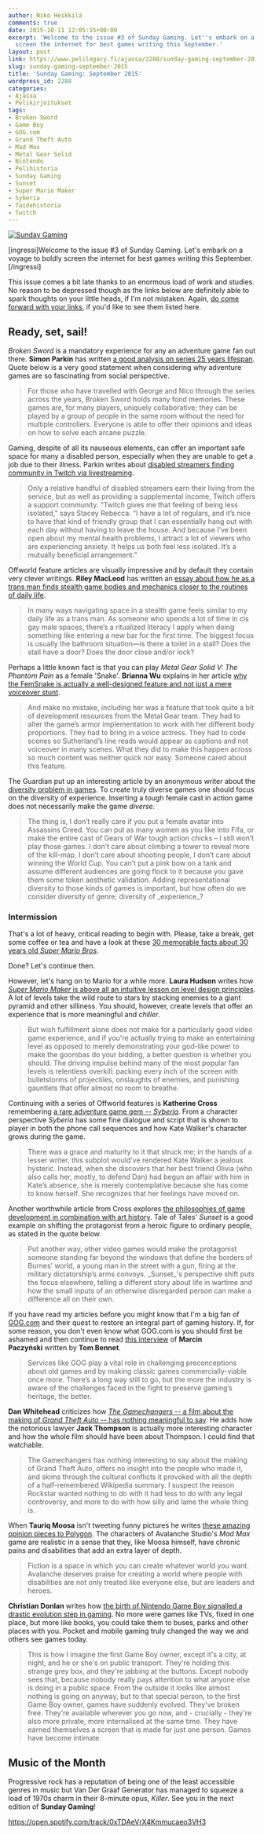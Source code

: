 ```yaml
---
author: Niko Heikkilä
comments: true
date: 2015-10-11 12:05:15+00:00
excerpt: 'Welcome to the issue #3 of Sunday Gaming. Let''s embark on a voyage to boldly
  screen the internet for best games writing this September.'
layout: post
link: https://www.pelilegacy.fi/ajassa/2288/sunday-gaming-september-2015
slug: sunday-gaming-september-2015
title: 'Sunday Gaming: September 2015'
wordpress_id: 2288
categories:
- Ajassa
- Pelikirjoitukset
tags:
- Broken Sword
- Game Boy
- GOG.com
- Grand Theft Auto
- Mad Max
- Metal Gear Solid
- Nintendo
- Pelihistoria
- Sunday Gaming
- Sunset
- Super Mario Maker
- Syberia
- Taidehistoria
- Twitch
---
```


[![Sunday Gaming](/uploads/2015/07/sunday_gaming.jpg)](/uploads/2015/07/sunday_gaming.jpg)

[ingressi]Welcome to the issue #3 of Sunday Gaming. Let's embark on a voyage to boldly screen the internet for best games writing this September.[/ingressi]

This issue comes a bit late thanks to an enormous load of work and studies. No reason to be depressed though as the links below are definitely able to spark thoughts on your little heads, if I'm not mistaken. Again, [do come forward with your links](http://twitter.com/pelilegacy), if you'd like to see them listed here.



## Ready, set, sail!



_Broken Sword_ is a mandatory experience for any an adventure game fan out there. **Simon Parkin** has written [a good analysis on series 25 years lifespan](http://www.eurogamer.net/articles/2015-08-09-broken-sword-and-25-years-of-revolution). Quote below is a very good statement when considering why adventure games are so fascinating from social perspective.



<blockquote>For those who have travelled with George and Nico through the series across the years, Broken Sword holds many fond memories. These games are, for many players, uniquely collaborative; they can be played by a group of people in the same room without the need for multiple controllers. Everyone is able to offer their opinions and ideas on how to solve each arcane puzzle.</blockquote>



Gaming, despite of all its nauseous elements, can offer an important safe space for many a disabled person, especially when they are unable to get a job due to their illness. Parkin writes about [disabled streamers finding community in Twitch via livestreaming](http://www.theguardian.com/technology/2015/sep/18/twitch-disabled-gamers-earn-a-living-online).



<blockquote>Only a relative handful of disabled streamers earn their living from the service, but as well as providing a supplemental income, Twitch offers a support community. “Twitch gives me that feeling of being less isolated,” says Stacey Rebecca. “I have a lot of regulars, and it’s nice to have that kind of friendly group that I can essentially hang out with each day without having to leave the house. And because I’ve been open about my mental health problems, I attract a lot of viewers who are experiencing anxiety. It helps us both feel less isolated. It’s a mutually beneficial arrangement.”</blockquote>



Offworld feature articles are visually impressive and by default they contain very clever writings. **Riley MacLeod** has written an [essay about how he as a trans man finds stealth game bodies and mechanics closer to the routines of daily life](http://boingboing.net/2015/09/07/the-queer-masculinity-of-steal.html).



<blockquote>In many ways navigating space in a stealth game feels similar to my daily life as a trans man. As someone who spends a lot of time in cis gay male spaces, there’s a ritualized literacy I apply when doing something like entering a new bar for the first time. The biggest focus is usually the bathroom situation—is there a toilet in a stall? Does the stall have a door? Does the door close and/or lock?</blockquote>



Perhaps a little known fact is that you can play _Metal Gear Solid V: The Phantom Pain_ as a female 'Snake'. **Brianna Wu** explains in her article [why the FemSnake is actually a well-designed feature and not just a mere voiceover stunt](http://www.polygon.com/2015/9/8/9275393/metal-gear-woman-lead-character-secret).



<blockquote>And make no mistake, including her was a feature that took quite a bit of development resources from the Metal Gear team. They had to alter the game’s armor implementation to work with her different body proportions. They had to bring in a voice actress. They had to code scenes so Sutherland’s line reads would appear as captions and not voiceover in many scenes. What they did to make this happen across so much content was neither quick nor easy. Someone cared about this feature.</blockquote>



The Guardian put up an interesting article by an anonymous writer about the [diversity problem in games](http://www.theguardian.com/technology/2015/sep/10/video-games-diversity-problem-runs-deeper-than-race-gender). To create truly diverse games one should focus on the diversity of experience. Inserting a tough female cast in action game does not necessarily make the game _diverse._



<blockquote>The thing is, I don’t really care if you put a female avatar into Assassins Creed. You can put as many women as you like into Fifa, or make the entire cast of Gears of War tough action chicks – I still won’t play those games. I don’t care about climbing a tower to reveal more of the kill-map, I don’t care about shooting people, I don’t care about winning the World Cup. You can’t put a pink bow on a tank and assume different audiences are going flock to it because you gave them some token aesthetic validation. Adding representational diversity to those kinds of games is important, but how often do we consider diversity of genre; diversity of _experience_?</blockquote>





### Intermission



That's a lot of heavy, critical reading to begin with. Please, take a break, get some coffee or tea and have a look at these [30 memorable facts about 30 years old _Super Mario Bros_](http://arstechnica.com/gaming/2015/09/30-years-30-memorable-facts-about-super-mario-bros/).

Done? Let's continue then.

However, let's hang on to Mario for a while more. **Laura Hudson** writes how [_Super Mario Maker_ is above all an intuitive lesson on level design principles](http://boingboing.net/2015/09/14/super-mario-maker-levels.html). A lot of levels take the wild route to stars by stacking enemies to a giant pyramid and other silliness. You should, however, create levels that offer an experience that is more meaningful and _chiller_.



<blockquote>But wish fulfillment alone does not make for a particularly good video game experience, and if you're actually trying to make an entertaining level as opposed to merely demonstrating your god-like power to make the goombas do your bidding, a better question is whether you should. The driving impulse behind many of the most popular fan levels is relentless overkill: packing every inch of the screen with bulletstorms of projectiles, onslaughts of enemies, and punishing gauntlets that offer almost no room to breathe.</blockquote>



Continuing with a series of Offworld features is **Katherine Cross** remembering [a rare adventure game gem -- _Syberia_](http://boingboing.net/2015/09/16/remembering-syberia-an-advent.html). From a character perspective _Syberia_ has some fine dialogue and script that is shown to player in both the phone call sequences and how Kate Walker's character grows during the game.



<blockquote>There was a grace and maturity to it that struck me; in the hands of a lesser writer, this subplot would’ve rendered Kate Walker a jealous hysteric. Instead, when she discovers that her best friend Olivia (who also calls her, mostly, to defend Dan) had begun an affair with him in Kate’s absence, she is merely contemplative because she has come to know herself. She recognizes that her feelings have moved on.</blockquote>



Another worthwhile article from Cross explores [the philosophies of game development in combination with art history](http://gamasutra.com/view/news/253369/Opinion_What_can_game_devs_learn_from_19th_century_art.php). Tale of Tales' _Sunset_ is a good example on shifting the protagonist from a heroic figure to ordinary people, as stated in the quote below.



<blockquote>Put another way, other video games would make the protagonist someone standing far beyond the windows that define the borders of Burnes’ world, a young man in the street with a gun, firing at the military dictatorship’s arms convoys. _Sunset_'s perspective shift puts the focus elsewhere, telling a different story about life in wartime and how the small inputs of an otherwise disregarded person can make a difference all on their own.</blockquote>



If you have read my articles before you might know that I'm a big fan of [GOG.com](http://www.gog.com) and their quest to restore an integral part of gaming history. If, for some reason, you don't even know what GOG.com is you should first be ashamed and then continue to read [this interview](http://www.rockpapershotgun.com/2015/09/16/how-gog-com-save-and-restore-classic-videogames/) of **Marcin Paczyński** written by **Tom Bennet**.



<blockquote>Services like GOG play a vital role in challenging preconceptions about old games and by making classic games commercially-viable once more. There’s a long way still to go, but the more the industry is aware of the challenges faced in the fight to preserve gaming’s heritage, the better.</blockquote>



**Dan Whitehead** criticizes how [_The Gamechangers_ -- a film about the making of _Grand Theft Auto_ -- has nothing meaningful to say](http://www.eurogamer.net/articles/2015-09-16-the-bbcs-grand-theft-auto-drama-was-weird-and-meaningless). He adds how the notorious lawyer **Jack Thompson** is actually more interesting character and how the whole film should have been about Thompson. I could find that watchable.



<blockquote>The Gamechangers has nothing interesting to say about the making of Grand Theft Auto, offers no insight into the people who made it, and skims through the cultural conflicts it provoked with all the depth of a half-remembered Wikipedia summary. I suspect the reason Rockstar wanted nothing to do with it had less to do with any legal controversy, and more to do with how silly and lame the whole thing is.</blockquote>



When **Tauriq Moosa** isn't tweeting funny pictures he writes [these amazing opinion pieces to Polygon](http://www.polygon.com/2015/9/21/9364407/mad-max-game-disabiliy-fury-road). The characters of Avalanche Studio's _Mad Max_ game are realistic in a sense that they, like Moosa himself, have chronic pains and disabilities that add an extra layer of depth.



<blockquote>Fiction is a space in which you can create whatever world you want. Avalanche deserves praise for creating a world where people with disabilities are not only treated like everyone else, but are leaders and heroes.</blockquote>



**Christian Donlan** writes how [the birth of Nintendo Game Boy signalled a drastic evolution step in gaming](http://www.eurogamer.net/articles/2015-09-30-a-whole-world-in-your-hands). No more were games like TVs, fixed in one place, but more like books, you could take them to buses, parks and other places with you. Pocket and mobile gaming truly changed the way we and others see games today.



<blockquote>This is how I imagine the first Game Boy owner, except it's a city, at night, and he or she's on public transport. They're holding this strange grey box, and they're jabbing at the buttons. Except nobody sees that, because nobody really pays attention to what anyone else is doing in a public space. From the outside it looks like almost nothing is going on anyway, but to that special person, to the first Game Boy owner, games have suddenly evolved. They've broken free. They're available wherever you go now, and - crucially - they're also more private, more internalised at the same time. They have earned themselves a screen that is made for just one person. Games have become intimate.</blockquote>





## Music of the Month



Progressive rock has a reputation of being one of the least accessible genres in music but Van Der Graaf Generator has managed to squeeze a load of 1970s charm in their 8-minute opus, _Killer_. See you in the next edition of **Sunday Gaming**!

https://open.spotify.com/track/0xTDAeVrX4Kmmucaeo3VH3
